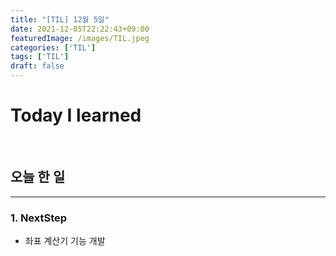 ```yaml
---
title: "[TIL] 12월 5일"
date: 2021-12-05T22:22:43+09:00
featuredImage: /images/TIL.jpeg
categories: ['TIL']
tags: ['TIL']
draft: false
---
```


# Today I learned

<!--more-->

<br>

## 오늘 한 일

---

### 1. NextStep

- 좌표 계산기 기능 개발

